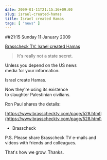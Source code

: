 ```yaml
---
date: 2009-01-11T21:15:36+09:00
slug: israel-created-hamas
title: Israel created Hamas
tags: [ "news" ]
---
```


##21:15 Sunday 11 January 2009

[Brasscheck TV:   Israel created Hamas](https://www.brasschecktv.com/page/528.html)  


> It's really not a state secret.  
  
Unless you depend on the US news  
media for your information.  
  
Israel create Hamas.  
  
Now they're using its existence  
to slaughter Palestinian civilians.  
  
Ron Paul shares the details:  
  
[https://www.brasschecktv.com/page/528.html](https://www.brasschecktv.com/page/528.html)  
  
- Brasscheck  
  
P.S. Please share Brasscheck TV e-mails and  
videos with friends and colleagues.  
  
That's how we grow. Thanks.
